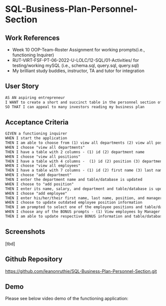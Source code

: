 # SQL-Business-Plan-Personnel-Section

## Work References
* Week 10 OOP-Team-Roster Assignment for working prompts(i.e., functioning Inquirer)
* RUT-VIRT-FSF-PT-06-2022-U-LOLC/12-SQL/01-Activities/ for testing/working mySQL (i.e., schema.sql, query.sql, query.sql)
* My brilliant study buddies, instructor, TA and tutor for integration

## User Story

```md
AS AN aspiring entrepreneur
I WANT to create a short and succinct table in the personnel section of my business plan that shows the departments and employees I need to run a successful business
SO THAT I can appeal to many investors reading my business plan
```

## Acceptance Criteria

```md
GIVEN a functioning inquirer
WHEN I start the application
THEN I am able to choose from (1) view all departments (2) view all positions (3) view all employees (4) add department (5) add position (6) add employee (7) update to revise any outdated employee information
WHEN I choose "view all departments" 
THEN I have a table with 2 columns - (1) id (2) department name
WHEN I choose "view all positions"
THEN I have a table with 4 columns -  (1) id (2) position (3) department (4) salary
WHEN I choose "view all employees"
THEN I have a table with 7 columns - (1) id (2) first name (3) last name (4) position (5) department (6) salary (7) manager
WHEN I choose "add department"
THEN I enter the department name and table/database is updated
WHEN I choose to "add position"
THEN I enter its name, salary, and department and table/database is updated
WHEN I choose "add employee"
THEN I enter his/her/their first name, last name, position, and manager and table/database is updated
WHEN I choose to update outdated employee position information
THEN I am prompted to select one of the employee positions and table/database is updated
WHEN I choose any of the BONUS prompts - (1) View employees by Manager (2) View employees by Department (3) Delete Department (4) Delete Position (5) Delete Employee (6) Update Manager Position (6) Sum of Salaries 
THEN I am able to update respective BONUS information and table/database is updated
```
## Screenshots
[tbd]

## Github Repository
<a href="https://github.com/leanonruthie/SQL-Business-Plan-Personnel-Section.git">https://github.com/leanonruthie/SQL-Business-Plan-Personnel-Section.git</a>

## Demo
Please see below video demo of the functioning application:



